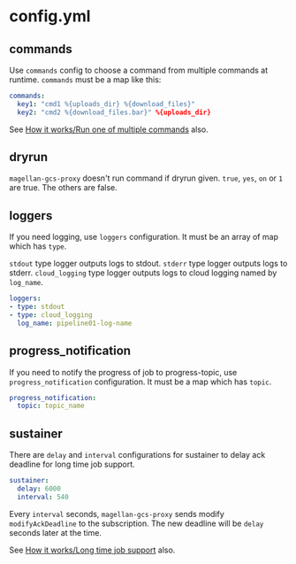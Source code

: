 # config.yml

## commands

Use `commands` config to choose a command from multiple commands at runtime.
`commands` must be a map like this:

```yaml
commands:
  key1: "cmd1 %{uploads_dir} %{download_files}"
  key2: "cmd2 %{download_files.bar}" %{uploads_dir}
```

See [How it works/Run one of multiple commands](./how_it_works.md#run-one-of-multiple-commands) also.

## dryrun

`magellan-gcs-proxy` doesn't run command if dryrun given.
`true`, `yes`, `on` or `1` are true. The others are false.


## loggers

If you need logging, use `loggers` configuration.
It must be an array of map which has `type`.

`stdout` type logger outputs logs to stdout.
`stderr` type logger outputs logs to stderr.
`cloud_logging` type logger outputs logs to cloud logging named by `log_name`.

```yaml
loggers:
- type: stdout
- type: cloud_logging
  log_name: pipeline01-log-name
```

## progress_notification

If you need to notify the progress of job to progress-topic, use `progress_notification` configuration.
It must be a map which has `topic`.

```yaml
progress_notification:
  topic: topic_name
```


## sustainer

There are `delay` and `interval` configurations for sustainer to delay ack deadline for long time job support.

```yaml
sustainer:
  delay: 6000
  interval: 540
```

Every `interval` seconds, `magellan-gcs-proxy` sends modify `modifyAckDeadline` to the subscription.
The new deadline will be `delay` seconds later at the time.

See [How it works/Long time job support](https://github.com/groovenauts/magellan-gcs-proxy/blob/features/documents/doc/how_it_works.md#long-time-job-support) also.
